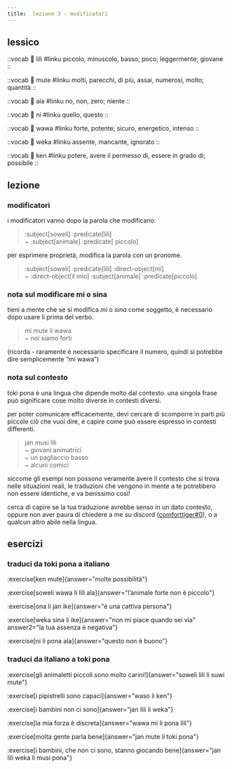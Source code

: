 ```yaml
---
title:  lezione 3 - modificatori 
---
```


## lessico
::vocab
󱤨 lili
#linku
piccolo, minuscolo, basso; poco; leggermente; giovane
::

::vocab
󱤼 mute
#linku
molti, parecchi, di più, assai, numerosi, molto; quantità
::

::vocab
󱤂 ala
#linku
no, non, zero; niente
::

::vocab
󱥁 ni
#linku
quello, questo
::

::vocab
󱥵 wawa
#linku
forte, potente; sicuro, energetico, intenso
::

::vocab
󱥶 weka
#linku
assente, mancante, ignorato
::

::vocab
󱤘 ken
#linku
potere, avere il permesso di, essere in grado di; possibile
::

## lezione
### modificatori
i modificatori vanno dopo la parola che modificano.

<!-- here i'm using the predicate and subject components for the color highlighting, even though obv theyre not actually for marking the subject and predicate. dont worry about it..... -->
> :subject[soweli] :predicate[lili] \
> ~ :subject[animale] :predicate[ piccolo]

per esprimere proprietà, modifica la parola con un pronome.

> :subject[soweli] :predicate[lili] :direct-object[mi] \
> ~ :direct-object[il mio] :subject[animale] :predicate[piccolo]

### nota sul modificare mi o sina
tieni a mente che se si modifica *mi* o *sina* come soggetto, è necessario dopo usare li prima del verbo.

> mi mute li wawa \
> ~ noi siamo forti

(ricorda - raramente è necessario specificare il numero, quindi si potrebbe dire semplicemente “mi wawa”)

### nota sul contesto

toki pona è una lingua che dipende molto dal contesto. una singola frase può significare cose molto diverse in contesti diversi.

per poter comunicare efficacemente, devi cercare di scomporre in parti più piccole ciò che vuoi dire, e capire come può essere espresso in contesti differenti.

> jan musi lili \
> ~ giovani animatrici \
> ~ un pagliaccio basso \
> ~ alcuni comici

siccome gli esempi non possono veramente avere il contesto che si trova nelle situazioni reali, le traduzioni che vengono in mente a te potrebbero non essere identiche, e va benissimo così!

cerca di capire se la tua traduzione avrebbe senso in un dato contesto, oppure non aver paura di chiedere a me su discord ([comforttiger#0](https://discord.com/users/152843864342790145)), o a qualcun altro abile nella lingua. 

## esercizi
### traduci da toki pona a italiano
:exercise[ken mute]{answer="molte possibilità"}

:exercise[soweli wawa li lili ala]{answer="l’animale forte non è piccolo"}

:exercise[ona li jan ike]{answer="è una cattiva persona"}

:exercise[weka sina li ike]{answer="non mi piace quando sei via" answer2="la tua assenza è negativa"}

:exercise[ni li pona ala]{answer="questo non è buono"}

### traduci da italiano a toki pona
:exercise[gli animaletti piccoli sono molto carini!]{answer="soweli lili li suwi mute"}

:exercise[i pipistrelli sono capaci]{answer="waso li ken"}

:exercise[i bambini non ci sono]{answer="jan lili li weka"}

:exercise[la mia forza è discreta]{answer="wawa mi li pona lili"}

:exercise[molta gente parla bene]{answer="jan mute li toki pona"}

:exercise[i bambini, che non ci sono, stanno giocando bene]{answer="jan lili weka li musi pona"}
